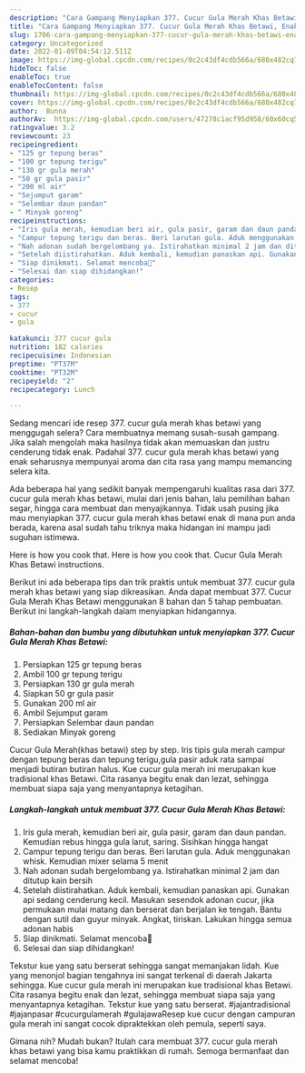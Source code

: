 ```yaml
---
description: "Cara Gampang Menyiapkan 377. Cucur Gula Merah Khas Betawi, Enak Banget"
title: "Cara Gampang Menyiapkan 377. Cucur Gula Merah Khas Betawi, Enak Banget"
slug: 1706-cara-gampang-menyiapkan-377-cucur-gula-merah-khas-betawi-enak-banget
category: Uncategorized
date: 2022-01-09T04:54:12.511Z
image: https://img-global.cpcdn.com/recipes/0c2c43df4cdb566a/680x482cq70/377-cucur-gula-merah-khas-betawi-foto-resep-utama.jpg
hideToc: false
enableToc: true
enableTocContent: false
thumbnail: https://img-global.cpcdn.com/recipes/0c2c43df4cdb566a/680x482cq70/377-cucur-gula-merah-khas-betawi-foto-resep-utama.jpg
cover: https://img-global.cpcdn.com/recipes/0c2c43df4cdb566a/680x482cq70/377-cucur-gula-merah-khas-betawi-foto-resep-utama.jpg
author:  Bunna
authorAv:  https://img-global.cpcdn.com/users/47278c1acf95d958/60x60cq50/avatar.jpg
ratingvalue: 3.2
reviewcount: 23
recipeingredient:
- "125 gr tepung beras"
- "100 gr tepung terigu"
- "130 gr gula merah"
- "50 gr gula pasir"
- "200 ml air"
- "Sejumput garam"
- "Selembar daun pandan"
- " Minyak goreng"
recipeinstructions:
- "Iris gula merah, kemudian beri air, gula pasir, garam dan daun pandan. Kemudian rebus hingga gula larut, saring. Sisihkan hingga hangat"
- "Campur tepung terigu dan beras. Beri larutan gula. Aduk menggunakan whisk. Kemudian mixer selama 5 menit"
- "Nah adonan sudah bergelombang ya. Istirahatkan minimal 2 jam dan ditutup kain bersih"
- "Setelah diistirahatkan. Aduk kembali, kemudian panaskan api. Gunakan api sedang cenderung kecil. Masukan sesendok adonan cucur, jika permukaan mulai matang dan berserat dan berjalan ke tengah. Bantu dengan sutil dan guyur minyak. Angkat, tiriskan. Lakukan hingga semua adonan habis"
- "Siap dinikmati. Selamat mencoba💜"
- "Selesai dan siap dihidangkan!"
categories:
- Resep
tags:
- 377
- cucur
- gula

katakunci: 377 cucur gula 
nutrition: 182 calories
recipecuisine: Indonesian
preptime: "PT37M"
cooktime: "PT32M"
recipeyield: "2"
recipecategory: Lunch

---
```



Sedang mencari ide resep 377. cucur gula merah khas betawi yang menggugah selera? Cara membuatnya memang susah-susah gampang. Jika salah mengolah maka hasilnya tidak akan memuaskan dan justru cenderung tidak enak. Padahal 377. cucur gula merah khas betawi yang enak seharusnya mempunyai aroma dan cita rasa yang mampu memancing selera kita.


Ada beberapa hal yang sedikit banyak mempengaruhi kualitas rasa dari 377. cucur gula merah khas betawi, mulai dari jenis bahan, lalu pemilihan bahan segar, hingga cara membuat dan menyajikannya. Tidak usah pusing jika mau menyiapkan 377. cucur gula merah khas betawi enak di mana pun anda berada, karena asal sudah tahu triknya maka hidangan ini mampu jadi suguhan istimewa.

Here is how you cook that. Here is how you cook that. Cucur Gula Merah Khas Betawi instructions.


Berikut ini ada beberapa tips dan trik praktis untuk membuat 377. cucur gula merah khas betawi yang siap dikreasikan. Anda dapat membuat 377. Cucur Gula Merah Khas Betawi menggunakan 8 bahan dan 5 tahap pembuatan. Berikut ini langkah-langkah dalam menyiapkan hidangannya.

<!--inarticleads1-->

##### Bahan-bahan dan bumbu yang dibutuhkan untuk menyiapkan 377. Cucur Gula Merah Khas Betawi:

1. Persiapkan 125 gr tepung beras
1. Ambil 100 gr tepung terigu
1. Persiapkan 130 gr gula merah
1. Siapkan 50 gr gula pasir
1. Gunakan 200 ml air
1. Ambil Sejumput garam
1. Persiapkan Selembar daun pandan
1. Sediakan  Minyak goreng


Cucur Gula Merah(khas betawi) step by step. Iris tipis gula merah campur dengan tepung beras dan tepung terigu,gula pasir aduk rata sampai menjadi butiran butiran halus. Kue cucur gula merah ini merupakan kue tradisional khas Betawi. Cita rasanya begitu enak dan lezat, sehingga membuat siapa saja yang menyantapnya ketagihan. 

<!--inarticleads2-->

##### Langkah-langkah untuk membuat 377. Cucur Gula Merah Khas Betawi:

1. Iris gula merah, kemudian beri air, gula pasir, garam dan daun pandan. Kemudian rebus hingga gula larut, saring. Sisihkan hingga hangat
1. Campur tepung terigu dan beras. Beri larutan gula. Aduk menggunakan whisk. Kemudian mixer selama 5 menit
1. Nah adonan sudah bergelombang ya. Istirahatkan minimal 2 jam dan ditutup kain bersih
1. Setelah diistirahatkan. Aduk kembali, kemudian panaskan api. Gunakan api sedang cenderung kecil. Masukan sesendok adonan cucur, jika permukaan mulai matang dan berserat dan berjalan ke tengah. Bantu dengan sutil dan guyur minyak. Angkat, tiriskan. Lakukan hingga semua adonan habis
1. Siap dinikmati. Selamat mencoba💜
1. Selesai dan siap dihidangkan!

Tekstur kue yang satu berserat sehingga sangat memanjakan lidah. Kue yang menonjol bagian tengahnya ini sangat terkenal di daerah Jakarta sehingga. Kue cucur gula merah ini merupakan kue tradisional khas Betawi. Cita rasanya begitu enak dan lezat, sehingga membuat siapa saja yang menyantapnya ketagihan. Tekstur kue yang satu berserat. #jajantradisional #jajanpasar #cucurgulamerah #gulajawaResep kue cucur dengan campuran gula merah ini sangat cocok dipraktekkan oleh pemula, seperti saya. 

Gimana nih? Mudah bukan? Itulah cara membuat 377. cucur gula merah khas betawi yang bisa kamu praktikkan di rumah. Semoga bermanfaat dan selamat mencoba!
